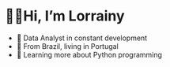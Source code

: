 <h1>👋🏽Hi, I’m Lorrainy</h1>

- 🧱 Data Analyst in constant development
- 📍 From Brazil, living in Portugal
- 🐍 Learning more about Python programming


